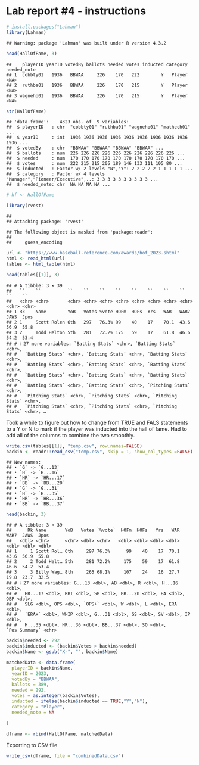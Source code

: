 
<!-- README.md is generated from README.Rmd. Please edit the README.Rmd file -->

# Lab report \#4 - instructions

``` r
# install.packages("Lahman")
library(Lahman)
```

    ## Warning: package 'Lahman' was built under R version 4.3.2

``` r
head(HallOfFame, 3)
```

    ##    playerID yearID votedBy ballots needed votes inducted category needed_note
    ## 1  cobbty01   1936   BBWAA     226    170   222        Y   Player        <NA>
    ## 2  ruthba01   1936   BBWAA     226    170   215        Y   Player        <NA>
    ## 3 wagneho01   1936   BBWAA     226    170   215        Y   Player        <NA>

``` r
str(HallOfFame)
```

    ## 'data.frame':    4323 obs. of  9 variables:
    ##  $ playerID   : chr  "cobbty01" "ruthba01" "wagneho01" "mathech01" ...
    ##  $ yearID     : int  1936 1936 1936 1936 1936 1936 1936 1936 1936 1936 ...
    ##  $ votedBy    : chr  "BBWAA" "BBWAA" "BBWAA" "BBWAA" ...
    ##  $ ballots    : num  226 226 226 226 226 226 226 226 226 226 ...
    ##  $ needed     : num  170 170 170 170 170 170 170 170 170 170 ...
    ##  $ votes      : num  222 215 215 205 189 146 133 111 105 80 ...
    ##  $ inducted   : Factor w/ 2 levels "N","Y": 2 2 2 2 2 1 1 1 1 1 ...
    ##  $ category   : Factor w/ 4 levels "Manager","Pioneer/Executive",..: 3 3 3 3 3 3 3 3 3 3 ...
    ##  $ needed_note: chr  NA NA NA NA ...

``` r
# hf <- HallOfFame
```

``` r
library(rvest)
```

    ## 
    ## Attaching package: 'rvest'

    ## The following object is masked from 'package:readr':
    ## 
    ##     guess_encoding

``` r
url <- "https://www.baseball-reference.com/awards/hof_2023.shtml"
html <- read_html(url)
tables <- html_table(html)

head(tables[[1]], 3)
```

    ## # A tibble: 3 × 39
    ##   ``    ``          ``    ``    ``    ``    ``    ``    ``    ``    ``    ``   
    ##   <chr> <chr>       <chr> <chr> <chr> <chr> <chr> <chr> <chr> <chr> <chr> <chr>
    ## 1 Rk    Name        YoB   Votes %vote HOFm  HOFs  Yrs   WAR   WAR7  JAWS  Jpos 
    ## 2 1     Scott Rolen 6th   297   76.3% 99    40    17    70.1  43.6  56.9  55.8 
    ## 3 2     Todd Helton 5th   281   72.2% 175   59    17    61.8  46.6  54.2  53.4 
    ## # ℹ 27 more variables: `Batting Stats` <chr>, `Batting Stats` <chr>,
    ## #   `Batting Stats` <chr>, `Batting Stats` <chr>, `Batting Stats` <chr>,
    ## #   `Batting Stats` <chr>, `Batting Stats` <chr>, `Batting Stats` <chr>,
    ## #   `Batting Stats` <chr>, `Batting Stats` <chr>, `Batting Stats` <chr>,
    ## #   `Batting Stats` <chr>, `Batting Stats` <chr>, `Pitching Stats` <chr>,
    ## #   `Pitching Stats` <chr>, `Pitching Stats` <chr>, `Pitching Stats` <chr>,
    ## #   `Pitching Stats` <chr>, `Pitching Stats` <chr>, `Pitching Stats` <chr>, …

Took a while to figure out how to change from TRUE and FALS statements
to a Y or N to mark if the player was inducted into the hall of fame.
Had to add all of the columns to combine the two smoothly.

``` r
write.csv(tables[[1]], "temp.csv", row.names=FALSE)
backin <- readr::read_csv("temp.csv", skip = 1, show_col_types =FALSE)
```

    ## New names:
    ## • `G` -> `G...13`
    ## • `H` -> `H...16`
    ## • `HR` -> `HR...17`
    ## • `BB` -> `BB...20`
    ## • `G` -> `G...31`
    ## • `H` -> `H...35`
    ## • `HR` -> `HR...36`
    ## • `BB` -> `BB...37`

``` r
head(backin, 3)
```

    ## # A tibble: 3 × 39
    ##      Rk Name       YoB   Votes `%vote`  HOFm  HOFs   Yrs   WAR  WAR7  JAWS  Jpos
    ##   <dbl> <chr>      <chr> <dbl> <chr>   <dbl> <dbl> <dbl> <dbl> <dbl> <dbl> <dbl>
    ## 1     1 Scott Rol… 6th     297 76.3%      99    40    17  70.1  43.6  56.9  55.8
    ## 2     2 Todd Helt… 5th     281 72.2%     175    59    17  61.8  46.6  54.2  53.4
    ## 3     3 Billy Wag… 8th     265 68.1%     107    24    16  27.7  19.8  23.7  32.5
    ## # ℹ 27 more variables: G...13 <dbl>, AB <dbl>, R <dbl>, H...16 <dbl>,
    ## #   HR...17 <dbl>, RBI <dbl>, SB <dbl>, BB...20 <dbl>, BA <dbl>, OBP <dbl>,
    ## #   SLG <dbl>, OPS <dbl>, `OPS+` <dbl>, W <dbl>, L <dbl>, ERA <dbl>,
    ## #   `ERA+` <dbl>, WHIP <dbl>, G...31 <dbl>, GS <dbl>, SV <dbl>, IP <dbl>,
    ## #   H...35 <dbl>, HR...36 <dbl>, BB...37 <dbl>, SO <dbl>, `Pos Summary` <chr>

``` r
backin$needed <- 292
backin$inducted <- (backin$Votes > backin$needed)
backin$Name <- gsub("X-", "", backin$Name)

matchedData <- data.frame(
  playerID = backin$Name,
  yearID = 2023,
  votedBy = "BBWAA",
  ballots = 389,
  needed = 292,
  votes = as.integer(backin$Votes),
  inducted = ifelse(backin$inducted == TRUE,"Y","N"),
  category = "Player",
  needed_note = NA

)

dframe <- rbind(HallOfFame, matchedData)
```

Exporting to CSV file

``` r
write_csv(dframe, file = "combinedData.csv")
```
